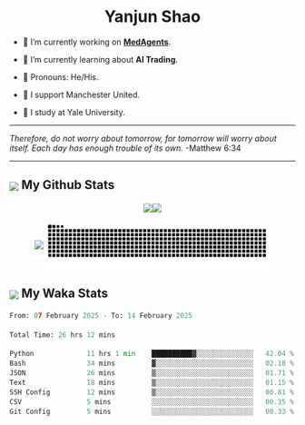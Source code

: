 

<h1 align="center">Yanjun Shao</h1>

- 🐒 I’m currently working on **[MedAgents](https://github.com/gersteinlab/MedAgents)**.

- 🦧 I’m currently learning about **AI Trading**.

- 🦍 Pronouns: He/His.

- 👹 I support Manchester United.

- 🐶 I study at Yale University.

---

<i> Therefore, do not worry about tomorrow, for tomorrow will worry about itself. Each day has enough trouble of its own. </i> -Matthew 6:34

---

<h2><img src="https://emojis.slackmojis.com/emojis/images/1579216111/7550/pikachu_wave.gif?1579216111" align="center" width="28" /> My Github Stats</h2>

<p align="center"><img align="center" src = "https://github-readme-stats.vercel.app/api?username=super-dainiu&show_icons=true&count_private=true&theme=tokyonight&hide=issues&line_height=30" width="400px"><img align="center" src = "https://github-readme-streak-stats.herokuapp.com/?user=super-dainiu&theme=tokyonight" width="400px"></p>

<p align="center"><img align="center" width="400px" src="https://github-readme-stats.vercel.app/api/top-langs/?username=super-dainiu&layout=compact&theme=tokyonight&hide=html,tex,jupyter%20notebook"><img align="center" width="400px" src="https://github.com/super-dainiu/super-dainiu/blob/output/github-contribution-grid-snake.svg"></p>

<h2><img src="https://emojis.slackmojis.com/emojis/images/1579216111/7550/pikachu_wave.gif?1579216111" align="center" width="28" /> My Waka Stats</h2>

<!--START_SECTION:waka-->

```python
From: 07 February 2025 - To: 14 February 2025

Total Time: 26 hrs 12 mins

Python             11 hrs 1 min    ██████████▓░░░░░░░░░░░░░░   42.04 %
Bash               34 mins         ▓░░░░░░░░░░░░░░░░░░░░░░░░   02.18 %
JSON               26 mins         ▒░░░░░░░░░░░░░░░░░░░░░░░░   01.71 %
Text               18 mins         ▒░░░░░░░░░░░░░░░░░░░░░░░░   01.15 %
SSH Config         12 mins         ▒░░░░░░░░░░░░░░░░░░░░░░░░   00.81 %
CSV                5 mins          ░░░░░░░░░░░░░░░░░░░░░░░░░   00.35 %
Git Config         5 mins          ░░░░░░░░░░░░░░░░░░░░░░░░░   00.33 %
```

<!--END_SECTION:waka-->
